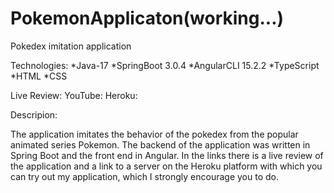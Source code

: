 # PokemonApplicaton(working...)
Pokedex imitation application

Technologies:
*Java-17    *SpringBoot 3.0.4   *AngularCLI 15.2.2    *TypeScript   *HTML   *CSS

Live Review:
YouTube: 
Heroku: 

Descripion: 

The application imitates the behavior of the pokedex from the popular animated series Pokemon. The backend of the application was written in Spring Boot and the front end in Angular. In the links there is a live review of the application and a link to a server on the Heroku platform with which you can try out my application, which I strongly encourage you to do.
